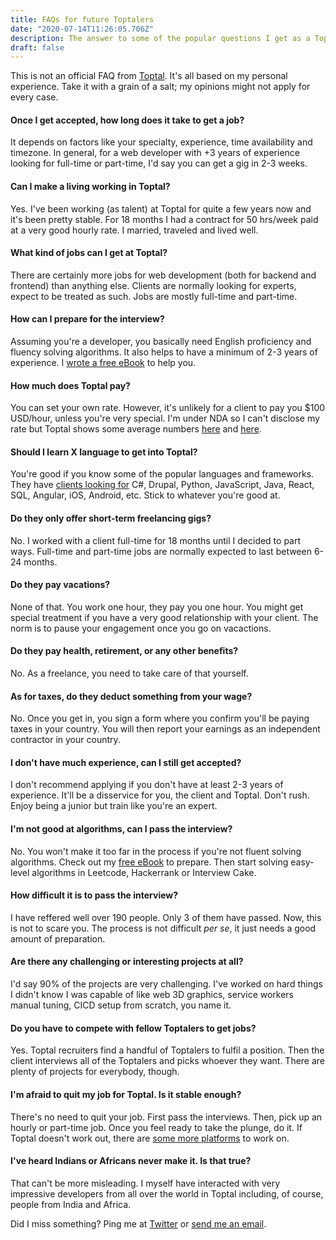 ```yaml
---
title: FAQs for future Toptalers
date: "2020-07-14T11:26:05.706Z"
description: The answer to some of the popular questions I get as a Toptaler
draft: false
---
```


This is not an official FAQ from [Toptal](https://www.toptal.com/#join-only-great-devs). It's all based on my personal experience. Take it with a grain of a salt; my opinions might not apply for every case.

<div class="divider"></div>

#### Once I get accepted, how long does it take to get a job?

It depends on factors like your specialty, experience, time availability and timezone. In general, for a web developer with +3 years of experience looking for full-time or part-time, I'd say you can get a gig in 2-3 weeks.

#### Can I make a living working in Toptal?

Yes. I've been working (as talent) at Toptal for quite a few years now and it's been pretty stable. For 18 months I had a contract for 50 hrs/week paid at a very good hourly rate. I married, traveled and lived well.

#### What kind of jobs can I get at Toptal?

There are certainly more jobs for web development (both for backend and frontend) than anything else. Clients are normally looking for experts, expect to be treated as such. Jobs are mostly full-time and part-time.

#### How can I prepare for the interview?

Assuming you're a developer, you basically need English proficiency and fluency solving algorithms. It also helps to have a minimum of 2-3 years of experience. I [wrote a free eBook](/cracking-the-toptal-interview/) to help you.

#### How much does Toptal pay?

You can set your own rate. However, it's unlikely for a client to pay you $100 USD/hour, unless you're very special. I'm under NDA so I can't disclose my rate but Toptal shows some average numbers [here](https://www.toptal.com/developers/front-end/hourly-rate) and [here](https://www.toptal.com/developers/back-end/hourly-rate).

#### Should I learn X language to get into Toptal?

You're good if you know some of the popular languages and frameworks. They have [clients looking for](https://www.toptal.com/developers) C#, Drupal, Python, JavaScript, Java, React, SQL, Angular, iOS, Android, etc. Stick to whatever you're good at.

#### Do they only offer short-term freelancing gigs?

No. I worked with a client full-time for 18 months until I decided to part ways. Full-time and part-time jobs are normally expected to last between 6-24 months.

#### Do they pay vacations?

None of that. You work one hour, they pay you one hour. You might get special treatment if you have a very good relationship with your client. The norm is to pause your engagement once you go on vacactions.

#### Do they pay health, retirement, or any other benefits?

No. As a freelance, you need to take care of that yourself. 

#### As for taxes, do they deduct something from your wage?

No. Once you get in, you sign a form where you confirm you'll be paying taxes in your country. You will then report your earnings as an independent contractor in your country.

#### I don't have much experience, can I still get accepted?

I don't recommend applying if you don't have at least 2-3 years of experience. It'll be a disservice for you, the client and Toptal. Don't rush. Enjoy being a junior but train like you're an expert.

#### I'm not good at algorithms, can I pass the interview?

No. You won't make it too far in the process if you're not fluent solving algorithms. Check out my [free eBook](/cracking-the-toptal-interview/) to prepare. Then start solving easy-level algorithms in Leetcode, Hackerrank or Interview Cake.

#### How difficult it is to pass the interview?

I have reffered well over 190 people. Only 3 of them have passed. Now, this is not to scare you. The process is not difficult *per se*, it just needs a good amount of preparation.

#### Are there any challenging or interesting projects at all?

I'd say 90% of the projects are very challenging. I've worked on hard things I didn't know I was capable of like web 3D graphics, service workers manual tuning, CICD setup from scratch, you name it.

#### Do you have to compete with fellow Toptalers to get jobs?

Yes. Toptal recruiters find a handful of Toptalers to fulfil a position. Then the client interviews all of the Toptalers and picks whoever they want. There are plenty of projects for everybody, though.

#### I'm afraid to quit my job for Toptal. Is it stable enough?

There's no need to quit your job. First pass the interviews. Then, pick up an hourly or part-time job. Once you feel ready to take the plunge, do it. If Toptal doesn't work out, there are [some more platforms](https://carlosroso.com/best-platforms-to-land-top-remote-jobs-in-2020/) to work on.

#### I've heard Indians or Africans never make it. Is that true?

That can't be more misleading. I myself have interacted with very impressive developers from all over the world in Toptal including, of course, people from India and Africa.

<div class="divider"></div>

Did I miss something? Ping me at [Twitter](https://twitter.com/caroso1222) or [send me an email](/contact).
